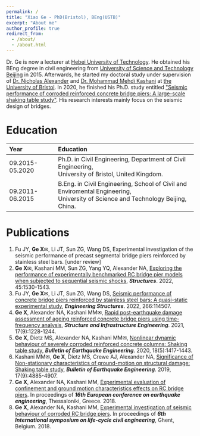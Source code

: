 ```yaml
---
permalink: /
title: "Xiao Ge - PhD(Bristol), BEng(USTB)"
excerpt: "About me"
author_profile: true
redirect_from: 
  - /about/
  - /about.html
---
```


Dr. Ge is now a lecturer at [Hebei University of Technology](https://www.hebut.edu.cn). He obtained his BEng degree in civil engineering from [University of Science and Technology Beijing](https://www.ustb.edu.cn) in 2015. Afterwards, he started my doctoral study under supervision of [Dr. Nicholas Alexander](https://www.researchgate.net/profile/Nicholas-Alexander-4) and [Dr. Mohammad Mehdi Kashani](https://www.researchgate.net/profile/Mohammad-Kashani-7) at [the University of Bristol](https://www.bristol.ac.uk). In 2020, he finished his Ph.D. study entitled ["Seismic performance of corroded reinforced concrete bridge piers: A large-scale shaking table study"](https://research-information.bris.ac.uk/files/235172284/Thesis.pdf). His research interests mainly focus on the seismic design of bridges. 

Education
======

| Year | Education |
| :------ | :------ | 
| 09.2015-05.2020 | Ph.D. in Civil Engineering, Department of Civil Engineering,<br>University of Bristol, United Kingdom. |
| 09.2011-06.2015 | B.Eng. in Civil Engineering, School of Civil and Enviromental Engineering,<br>University of Science and Technology Beijing, China. |


Publications
======
1. Fu JY, **Ge X**✉, Li JT, Sun ZG, Wang DS, Experimental investigation of the seismic performance of precast segmental bridge piers reinforced by stainless steel bars. [under review]
1. **Ge X**✉, Kashani MM, Sun ZG, Yang YQ, Alexander NA, [Exploring the performance of experimentally benchmarked RC bridge pier models when subjected to sequential seismic shocks](https://linkinghub.elsevier.com/retrieve/pii/S2352012422008955), ***Structures***. 2022, 45:1530-1543.
1. Fu JY, **Ge X**✉, Li JT, Sun ZG, Wang DS, [Seismic performance of concrete bridge piers reinforced by stainless steel bars: A quasi-static experimental study](https://linkinghub.elsevier.com/retrieve/pii/S0141029622006149), ***Engineering Structures***. 2022, 266:114507.
1. **Ge X**, Alexander NA, Kashani MM✉, [Rapid post-earthquake damage assessment of ageing reinforced concrete bridge piers using time-frequency analysis](https://www.tandfonline.com/doi/full/10.1080/15732479.2020.1801769), ***Structure and Infrastructure Engineering***. 2021, 17(9):1228-1244.
1. **Ge X**, Dietz MS, Alexander NA, Kashani MM✉, [Nonlinear dynamic behaviour of severely corroded reinforced concrete columns: Shaking table study](https://link.springer.com/article/10.1007/s10518-019-00749-3), ***Bulletin of Earthquake Engineering***. 2020, 18(5):1417-1443.
1. Kashani MM✉, **Ge X**, Dietz MS, Crewe AJ, Alexander NA, [Significance of Non-stationary characteristics of ground-motion on structural damage: Shaking table study](https://link.springer.com/article/10.1007/s10518-019-00668-3), ***Bulletin of Earthquake Engineering***. 2019, 17(9):4885-4907.
1. **Ge X**, Alexander NA, Kashani MM, [Experimental evaluation of confinement and ground motion characteristics effects on RC bridge piers](https://www.researchgate.net/publication/329281583_Experimental_investigation_of_seismic_behaviour_of_corroded_RC_bridge_piers). In proceedings of ***16th European conference on earthquake engineering***, Thessaloniki, Greece. 2018. 
1. **Ge X**, Alexander NA, Kashani MM, [Experimental investigation of seismic behaviour of corroded RC bridge piers](https://www.researchgate.net/publication/325828771_Experimental_evaluation_of_confinement_and_ground_motion_characteristics_effects_on_RC_bridge_piers). In proceedings of ***6th International symposium on life-cycle civil engineering***, Ghent, Belgium. 2018.
